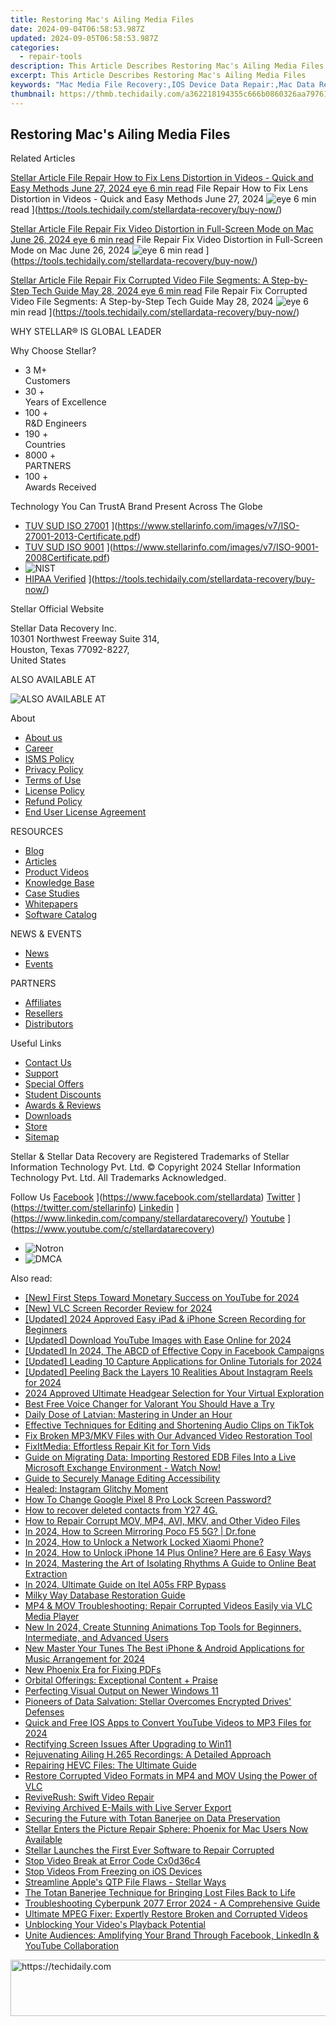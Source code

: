 ```yaml
---
title: Restoring Mac's Ailing Media Files
date: 2024-09-04T06:58:53.987Z
updated: 2024-09-05T06:58:53.987Z
categories:
  - repair-tools
description: This Article Describes Restoring Mac's Ailing Media Files
excerpt: This Article Describes Restoring Mac's Ailing Media Files
keywords: "Mac Media File Recovery:,IOS Device Data Repair:,Mac Data Recovery Services:,Corrupted Media Files Solution for Mac:,Mac File Recovery Tools:,Media Restoration Techniques for Mac:,Mac Data Loss Prevention Strategies:"
thumbnail: https://thmb.techidaily.com/a362218194355c666b0860326aa79761dfe27d2518f12f424f4610cd1ffe517b.jpg
---
```


## Restoring Mac's Ailing Media Files

Related Articles

[Stellar Article File Repair  How to Fix Lens Distortion in Videos - Quick and Easy Methods June 27, 2024 eye 6 min read](https://www.stellarinfo.com/public/image/article/Quick-Ways-to-Fix-Video-Distortion-1618.jpg) File Repair  How to Fix Lens Distortion in Videos - Quick and Easy Methods June 27, 2024 ![eye](https://www.stellarinfo.com/public/newarticle/images/eye.png) 6 min read ](https://tools.techidaily.com/stellardata-recovery/buy-now/)

[Stellar Article File Repair  Fix Video Distortion in Full-Screen Mode on Mac June 26, 2024 eye 6 min read](https://www.stellarinfo.com/public/image/article/Quick-Ways-to-Fix-Video-Distortion-on-Mac-1617.jpg) File Repair  Fix Video Distortion in Full-Screen Mode on Mac June 26, 2024 ![eye](https://www.stellarinfo.com/public/newarticle/images/eye.png) 6 min read ](https://tools.techidaily.com/stellardata-recovery/buy-now/)

[Stellar Article File Repair  Fix Corrupted Video File Segments: A Step-by-Step Tech Guide May 28, 2024 eye 6 min read](https://www.stellarinfo.com/public/image/article/Fix-Corrupted-Video-File-Segments_A-Step-by-Step-Tech-Guide-1517.jpg) File Repair  Fix Corrupted Video File Segments: A Step-by-Step Tech Guide May 28, 2024 ![eye](https://www.stellarinfo.com/public/newarticle/images/eye.png) 6 min read ](https://tools.techidaily.com/stellardata-recovery/buy-now/)

 WHY STELLAR® IS GLOBAL LEADER

 Why Choose Stellar?

* 3  M+  
Customers
* 30 +  
Years of Excellence
* 100 +  
R&D Engineers
* 190 +  
Countries
* 8000 +  
PARTNERS
* 100 +  
Awards Received

 Technology You Can TrustA Brand Present Across The Globe

* [TUV SUD ISO 27001](https://www.stellarinfo.com/images/v7/tuv1.png) ](https://www.stellarinfo.com/images/v7/ISO-27001-2013-Certificate.pdf)
* [TUV SUD ISO 9001](https://www.stellarinfo.com/images/v7/tuv2.png) ](https://www.stellarinfo.com/images/v7/ISO-9001-2008Certificate.pdf)
* ![NIST](https://www.stellarinfo.com/images/v7/nist.png)
* [HIPAA Verified](https://www.stellarinfo.com/images/v7/hipa.png) ](https://tools.techidaily.com/stellardata-recovery/buy-now/)

 Stellar Official Website

 Stellar Data Recovery Inc.  
 10301 Northwest Freeway Suite 314,  
 Houston, Texas 77092-8227,  
 United States

 ALSO AVAILABLE AT

![ALSO AVAILABLE AT](https://www.stellarinfo.com/images/v7/Partners_logo_new.png)

 About

* [About us](https://tools.techidaily.com/stellardata-recovery/buy-now/)
* [Career](https://tools.techidaily.com/stellardata-recovery/buy-now/)
* [ISMS Policy](https://tools.techidaily.com/stellardata-recovery/buy-now/)
* [Privacy Policy](https://tools.techidaily.com/stellardata-recovery/buy-now/)
* [Terms of Use](https://tools.techidaily.com/stellardata-recovery/buy-now/)
* [License Policy](https://www.stellarinfo.com/software-licensing-usage.php)
* [Refund Policy](https://tools.techidaily.com/stellardata-recovery/buy-now/)
* [End User License Agreement](https://tools.techidaily.com/stellardata-recovery/buy-now/)

 RESOURCES

* [Blog](https://tools.techidaily.com/stellardata-recovery/buy-now/)
* [Articles](https://tools.techidaily.com/stellardata-recovery/buy-now/)
* [Product Videos](https://tools.techidaily.com/stellardata-recovery/buy-now/)
* [Knowledge Base](https://tools.techidaily.com/stellardata-recovery/buy-now/)
* [Case Studies](https://tools.techidaily.com/stellardata-recovery/buy-now/)
* [Whitepapers](https://tools.techidaily.com/stellardata-recovery/buy-now/)
* [Software Catalog](https://tools.techidaily.com/stellardata-recovery/buy-now/)

 NEWS & EVENTS

* [News](https://tools.techidaily.com/stellardata-recovery/buy-now/)
* [Events](https://www.stellarinfo.com/affiliate-summit/affiliate-summit.php)

 PARTNERS

* [Affiliates](https://tools.techidaily.com/stellardata-recovery/buy-now/)
* [Resellers](https://tools.techidaily.com/stellardata-recovery/buy-now/)
* [Distributors](https://tools.techidaily.com/stellardata-recovery/buy-now/)

 Useful Links

* [Contact Us](https://www.stellarinfo.com/contact/contact-us.php)
* [Support](https://tools.techidaily.com/stellardata-recovery/buy-now/)
* [Special Offers](https://tools.techidaily.com/stellardata-recovery/buy-now/)
* [Student Discounts](https://www.stellarinfo.com/student-discount/)
* [Awards & Reviews](https://tools.techidaily.com/stellardata-recovery/buy-now/)
* [Downloads](https://www.stellarinfo.com/download.php)
* [Store](https://tools.techidaily.com/stellardata-recovery/buy-now/)
* [Sitemap](https://www.stellarinfo.com/sitemap.php)

 Stellar & Stellar Data Recovery are Registered Trademarks of Stellar Information Technology Pvt. Ltd. © Copyright 2024 Stellar Information Technology Pvt. Ltd. All Trademarks Acknowledged.

Follow Us [Facebook](https://www.stellarinfo.com/Images/fb.png) ](https://www.facebook.com/stellardata) [Twitter](https://www.stellarinfo.com/Images/tw.png) ](https://twitter.com/stellarinfo) [Linkedin](https://www.stellarinfo.com/Images/in.png) ](https://www.linkedin.com/company/stellardatarecovery/) [Youtube](https://www.stellarinfo.com/newblacktheme/images/yt.png) ](https://www.youtube.com/c/stellardatarecovery)

* ![Notron](https://www.stellarinfo.com/images/v7/notron.png)
* ![DMCA](https://www.stellarinfo.com/images/v7/dmca.png)

<ins class="adsbygoogle"
     style="display:block"
     data-ad-format="autorelaxed"
     data-ad-client="ca-pub-7571918770474297"
     data-ad-slot="1223367746"></ins>



<ins class="adsbygoogle"
     style="display:block"
     data-ad-client="ca-pub-7571918770474297"
     data-ad-slot="8358498916"
     data-ad-format="auto"
     data-full-width-responsive="true"></ins>

<span class="atpl-alsoreadstyle">Also read:</span>
<div><ul>
<li><a href="https://eaxpv-info.techidaily.com/new-first-steps-toward-monetary-success-on-youtube-for-2024/"><u>[New] First Steps Toward Monetary Success on YouTube for 2024</u></a></li>
<li><a href="https://screen-mirroring-recording.techidaily.com/new-vlc-screen-recorder-review-for-2024/"><u>[New] VLC Screen Recorder Review for 2024</u></a></li>
<li><a href="https://screen-capture.techidaily.com/updated-2024-approved-easy-ipad-and-iphone-screen-recording-for-beginners/"><u>[Updated] 2024 Approved  Easy iPad & iPhone Screen Recording for Beginners</u></a></li>
<li><a href="https://facebook-video-footage.techidaily.com/updated-download-youtube-images-with-ease-online-for-2024/"><u>[Updated] Download YouTube Images with Ease Online for 2024</u></a></li>
<li><a href="https://facebook-video-content.techidaily.com/updated-in-2024-the-abcd-of-effective-copy-in-facebook-campaigns/"><u>[Updated] In 2024, The ABCD of Effective Copy in Facebook Campaigns</u></a></li>
<li><a href="https://youtube-data.techidaily.com/ed-leading-10-capture-applications-for-online-tutorials-for-2024/"><u>[Updated] Leading 10 Capture Applications for Online Tutorials for 2024</u></a></li>
<li><a href="https://instagram-video-files.techidaily.com/updated-peeling-back-the-layers-10-realities-about-instagram-reels-for-2024/"><u>[Updated] Peeling Back the Layers  10 Realities About Instagram Reels for 2024</u></a></li>
<li><a href="https://some-approaches.techidaily.com/2024-approved-ultimate-headgear-selection-for-your-virtual-exploration/"><u>2024 Approved  Ultimate Headgear Selection for Your Virtual Exploration</u></a></li>
<li><a href="https://extra-tips.techidaily.com/best-free-voice-changer-for-valorant-you-should-have-a-try/"><u>Best Free Voice Changer for Valorant You Should Have a Try</u></a></li>
<li><a href="https://mondly-stories.techidaily.com/daily-dose-of-latvian-mastering-in-under-an-hour/"><u>Daily Dose of Latvian: Mastering in Under an Hour</u></a></li>
<li><a href="https://media-tips.techidaily.com/effective-techniques-for-editing-and-shortening-audio-clips-on-tiktok/"><u>Effective Techniques for Editing and Shortening Audio Clips on TikTok</u></a></li>
<li><a href="https://data-wizards.techidaily.com/fix-broken-mp3mkv-files-with-our-advanced-video-restoration-tool/"><u>Fix Broken MP3/MKV Files with Our Advanced Video Restoration Tool</u></a></li>
<li><a href="https://data-wizards.techidaily.com/fixitmedia-effortless-repair-kit-for-torn-vids/"><u>FixItMedia: Effortless Repair Kit for Torn Vids</u></a></li>
<li><a href="https://data-wizards.techidaily.com/guide-on-migrating-data-importing-restored-edb-files-into-a-live-microsoft-exchange-environment-watch-now/"><u>Guide on Migrating Data: Importing Restored EDB Files Into a Live Microsoft Exchange Environment - Watch Now!</u></a></li>
<li><a href="https://win11-tips.techidaily.com/guide-to-securely-manage-editing-accessibility/"><u>Guide to Securely Manage Editing Accessibility</u></a></li>
<li><a href="https://data-wizards.techidaily.com/healed-instagram-glitchy-moment/"><u>Healed: Instagram Glitchy Moment</u></a></li>
<li><a href="https://unlock-android.techidaily.com/how-to-change-google-pixel-8-pro-lock-screen-password-by-drfone-android/"><u>How To Change Google Pixel 8 Pro Lock Screen Password?</u></a></li>
<li><a href="https://blog-min.techidaily.com/how-to-recover-deleted-contacts-from-y27-4g-by-fonelab-android-recover-contacts/"><u>How to recover deleted contacts from Y27 4G.</u></a></li>
<li><a href="https://data-wizards.techidaily.com/how-to-repair-corrupt-mov-mp4-avi-mkv-and-other-video-files/"><u>How to Repair Corrupt MOV, MP4, AVI, MKV, and Other Video Files</u></a></li>
<li><a href="https://screen-mirror.techidaily.com/in-2024-how-to-screen-mirroring-poco-f5-5g-drfone-by-drfone-android/"><u>In 2024, How to Screen Mirroring Poco F5 5G? | Dr.fone</u></a></li>
<li><a href="https://unlock-android.techidaily.com/in-2024-how-to-unlock-a-network-locked-xiaomi-phone-by-drfone-android/"><u>In 2024, How to Unlock a Network Locked Xiaomi Phone?</u></a></li>
<li><a href="https://sim-unlock.techidaily.com/in-2024-how-to-unlock-iphone-14-plus-online-here-are-6-easy-ways-by-drfone-ios/"><u>In 2024, How to Unlock iPhone 14 Plus Online? Here are 6 Easy Ways</u></a></li>
<li><a href="https://audio-editing.techidaily.com/in-2024-mastering-the-art-of-isolating-rhythms-a-guide-to-online-beat-extraction/"><u>In 2024, Mastering the Art of Isolating Rhythms A Guide to Online Beat Extraction</u></a></li>
<li><a href="https://bypass-frp.techidaily.com/in-2024-ultimate-guide-on-itel-a05s-frp-bypass-by-drfone-android/"><u>In 2024, Ultimate Guide on Itel A05s FRP Bypass</u></a></li>
<li><a href="https://data-wizards.techidaily.com/milky-way-database-restoration-guide/"><u>Milky Way Database Restoration Guide</u></a></li>
<li><a href="https://data-wizards.techidaily.com/mp4-and-mov-troubleshooting-repair-corrupted-videos-easily-via-vlc-media-player/"><u>MP4 & MOV Troubleshooting: Repair Corrupted Videos Easily via VLC Media Player</u></a></li>
<li><a href="https://smart-video-editing.techidaily.com/new-in-2024-create-stunning-animations-top-tools-for-beginners-intermediate-and-advanced-users/"><u>New In 2024, Create Stunning Animations Top Tools for Beginners, Intermediate, and Advanced Users</u></a></li>
<li><a href="https://sound-tweaking.techidaily.com/new-master-your-tunes-the-best-iphone-and-android-applications-for-music-arrangement-for-2024/"><u>New Master Your Tunes The Best iPhone & Android Applications for Music Arrangement for 2024</u></a></li>
<li><a href="https://data-wizards.techidaily.com/new-phoenix-era-for-fixing-pdfs/"><u>New Phoenix Era for Fixing PDFs</u></a></li>
<li><a href="https://data-wizards.techidaily.com/orbital-offerings-exceptional-content-plus-praise/"><u>Orbital Offerings: Exceptional Content + Praise</u></a></li>
<li><a href="https://data-wizards.techidaily.com/perfecting-visual-output-on-newer-windows-11/"><u>Perfecting Visual Output on Newer Windows 11</u></a></li>
<li><a href="https://data-wizards.techidaily.com/pioneers-of-data-salvation-stellar-overcomes-encrypted-drives-defenses/"><u>Pioneers of Data Salvation: Stellar Overcomes Encrypted Drives' Defenses</u></a></li>
<li><a href="https://facebook-video-share.techidaily.com/quick-and-free-ios-apps-to-convert-youtube-videos-to-mp3-files-for-2024/"><u>Quick and Free  IOS Apps to Convert YouTube Videos to MP3 Files for 2024</u></a></li>
<li><a href="https://data-wizards.techidaily.com/rectifying-screen-issues-after-upgrading-to-win11/"><u>Rectifying Screen Issues After Upgrading to Win11</u></a></li>
<li><a href="https://data-wizards.techidaily.com/rejuvenating-ailing-h265-recordings-a-detailed-approach/"><u>Rejuvenating Ailing H.265 Recordings: A Detailed Approach</u></a></li>
<li><a href="https://data-wizards.techidaily.com/repairing-hevc-files-the-ultimate-guide/"><u>Repairing HEVC Files: The Ultimate Guide</u></a></li>
<li><a href="https://data-wizards.techidaily.com/restore-corrupted-video-formats-in-mp4-and-mov-using-the-power-of-vlc/"><u>Restore Corrupted Video Formats in MP4 and MOV Using the Power of VLC</u></a></li>
<li><a href="https://data-wizards.techidaily.com/reviverush-swift-video-repair/"><u>ReviveRush: Swift Video Repair</u></a></li>
<li><a href="https://data-wizards.techidaily.com/reviving-archived-e-mails-with-live-server-export/"><u>Reviving Archived E-Mails with Live Server Export</u></a></li>
<li><a href="https://data-wizards.techidaily.com/securing-the-future-with-totan-banerjee-on-data-preservation/"><u>Securing the Future with Totan Banerjee on Data Preservation</u></a></li>
<li><a href="https://data-wizards.techidaily.com/stellar-enters-the-picture-repair-sphere-phoenix-for-mac-users-now-available/"><u>Stellar Enters the Picture Repair Sphere: Phoenix for Mac Users Now Available</u></a></li>
<li><a href="https://data-wizards.techidaily.com/stellar-launches-the-first-ever-software-to-repair-corrupted/"><u>Stellar Launches the First Ever Software to Repair Corrupted</u></a></li>
<li><a href="https://data-wizards.techidaily.com/stop-video-break-at-error-code-cx0d36c4/"><u>Stop Video Break at Error Code Cx0d36c4</u></a></li>
<li><a href="https://data-wizards.techidaily.com/stop-videos-from-freezing-on-ios-devices/"><u>Stop Videos From Freezing on iOS Devices</u></a></li>
<li><a href="https://data-wizards.techidaily.com/streamline-apples-qtp-file-flaws-stellar-ways/"><u>Streamline Apple's QTP File Flaws - Stellar Ways</u></a></li>
<li><a href="https://data-wizards.techidaily.com/the-totan-banerjee-technique-for-bringing-lost-files-back-to-life/"><u>The Totan Banerjee Technique for Bringing Lost Files Back to Life</u></a></li>
<li><a href="https://win-answers.techidaily.com/troubleshooting-cyberpunk-2077-error-2024-a-comprehensive-guide/"><u>Troubleshooting Cyberpunk 2077 Error 2024 - A Comprehensive Guide</u></a></li>
<li><a href="https://data-wizards.techidaily.com/ultimate-mpeg-fixer-expertly-restore-broken-and-corrupted-videos/"><u>Ultimate MPEG Fixer: Expertly Restore Broken and Corrupted Videos</u></a></li>
<li><a href="https://data-wizards.techidaily.com/unblocking-your-videos-playback-potential/"><u>Unblocking Your Video's Playback Potential</u></a></li>
<li><a href="https://data-wizards.techidaily.com/unite-audiences-amplifying-your-brand-through-facebook-linkedin-and-youtube-collaboration/"><u>Unite Audiences: Amplifying Your Brand Through Facebook, LinkedIn & YouTube Collaboration</u></a></li>
</ul></div>

<!-- affiliate ads begin -->
<a href="https://aligracehair.sjv.io/c/5597632/1997722/19272" target="_top" id="1997722">
  <img src="//a.impactradius-go.com/display-ad/19272-1997722" border="0" alt="https://techidaily.com" width="728" height="90"/>
</a>
<img height="0" width="0" src="https://aligracehair.sjv.io/i/5597632/1997722/19272" style="position:absolute;visibility:hidden;" border="0" />
<!-- affiliate ads end -->